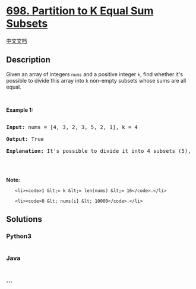 # [698. Partition to K Equal Sum Subsets](https://leetcode.com/problems/partition-to-k-equal-sum-subsets)

[中文文档](/solution/0600-0699/0698.Partition%20to%20K%20Equal%20Sum%20Subsets/README.md)

## Description
<p>Given an array of integers <code>nums</code> and a positive integer <code>k</code>, find whether it&#39;s possible to divide this array into <code>k</code> non-empty subsets whose sums are all equal.</p>



<p>&nbsp;</p>



<p><b>Example 1:</b></p>



<pre>

<b>Input:</b> nums = [4, 3, 2, 3, 5, 2, 1], k = 4

<b>Output:</b> True

<b>Explanation:</b> It&#39;s possible to divide it into 4 subsets (5), (1, 4), (2,3), (2,3) with equal sums.

</pre>



<p>&nbsp;</p>



<p><b>Note:</b></p>



<ul>

	<li><code>1 &lt;= k &lt;= len(nums) &lt;= 16</code>.</li>

	<li><code>0 &lt; nums[i] &lt; 10000</code>.</li>

</ul>




## Solutions


<!-- tabs:start -->

### **Python3**

```python

```

### **Java**

```java

```

### **...**
```

```

<!-- tabs:end -->